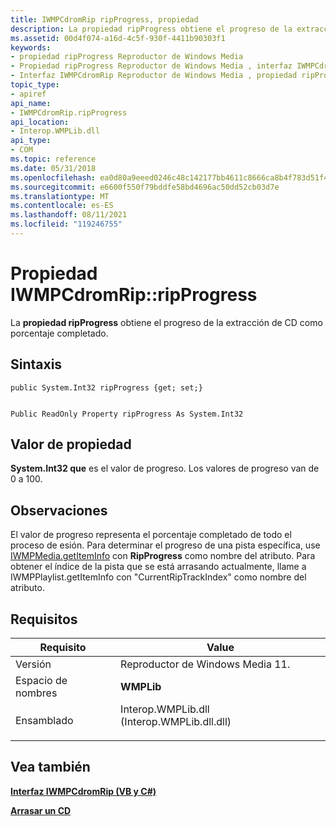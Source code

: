 ```yaml
---
title: IWMPCdromRip ripProgress, propiedad
description: La propiedad ripProgress obtiene el progreso de la extracción de CD como porcentaje completado.
ms.assetid: 00d4f074-a16d-4c5f-930f-4411b90303f1
keywords:
- propiedad ripProgress Reproductor de Windows Media
- Propiedad ripProgress Reproductor de Windows Media , interfaz IWMPCdromRip
- Interfaz IWMPCdromRip Reproductor de Windows Media , propiedad ripProgress
topic_type:
- apiref
api_name:
- IWMPCdromRip.ripProgress
api_location:
- Interop.WMPLib.dll
api_type:
- COM
ms.topic: reference
ms.date: 05/31/2018
ms.openlocfilehash: ea0d80a9eeed0246c48c142177bb4611c8666ca8b4f783d51f472dada2bbdbc5
ms.sourcegitcommit: e6600f550f79bddfe58bd4696ac50dd52cb03d7e
ms.translationtype: MT
ms.contentlocale: es-ES
ms.lasthandoff: 08/11/2021
ms.locfileid: "119246755"
---
```

# <a name="iwmpcdromripripprogress-property"></a>Propiedad IWMPCdromRip::ripProgress

La **propiedad ripProgress** obtiene el progreso de la extracción de CD como porcentaje completado.

## <a name="syntax"></a>Sintaxis


```CSharp
public System.Int32 ripProgress {get; set;}
```


```VB

Public ReadOnly Property ripProgress As System.Int32
```





## <a name="property-value"></a>Valor de propiedad

**System.Int32 que** es el valor de progreso. Los valores de progreso van de 0 a 100.

## <a name="remarks"></a>Observaciones

El valor de progreso representa el porcentaje completado de todo el proceso de esión. Para determinar el progreso de una pista específica, use [IWMPMedia.getItemInfo](wmplibiwmpplaylist-iwmpplaylist-getiteminfo--vb-and-c.md) con **RipProgress** como nombre del atributo. Para obtener el índice de la pista que se está arrasando actualmente, llame a IWMPPlaylist.getItemInfo con "CurrentRipTrackIndex" como nombre del atributo.

## <a name="requirements"></a>Requisitos



| Requisito | Value |
|----------------------|------------------------------------------------------------------------------------------------------------------------|
| Versión<br/>   | Reproductor de Windows Media 11.<br/>                                                                                    |
| Espacio de nombres<br/> | **WMPLib**<br/>                                                                                                  |
| Ensamblado<br/>  | <dl> <dt>Interop.WMPLib.dll (Interop.WMPLib.dll.dll)</dt> </dl> |



## <a name="see-also"></a>Vea también

<dl> <dt>

[**Interfaz IWMPCdromRip (VB y C#)**](iwmpcdromrip--vb-and-c.md)
</dt> <dt>

[**Arrasar un CD**](ripping-a-cd.md)
</dt> </dl>

 

 





